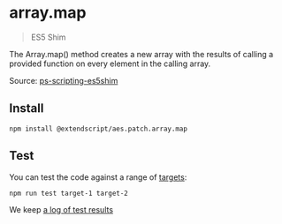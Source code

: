 # array.map

> ES5 Shim

The Array.map() method creates a new array with the results of calling a provided function on every element in the calling array.

Source: [ps-scripting-es5shim](https://github.com/EugenTepin/ps-scripting-es5shim/blob/master/lib/Array/map.js)

## Install

    npm install @extendscript/aes.patch.array.map

## Test

You can test the code against a range of [targets](https://github.com/nbqx/fakestk/blob/master/resources/versions.json):

    npm run test target-1 target-2

We keep [a log of test results](./test/results_log.md)
